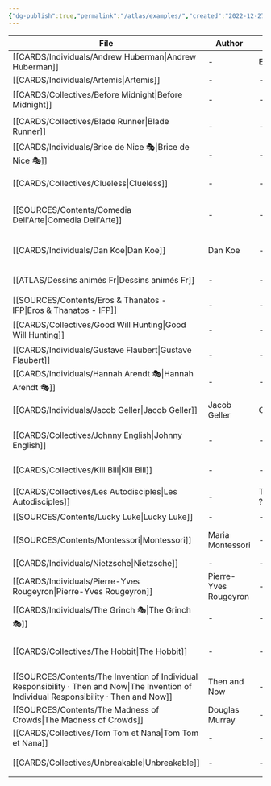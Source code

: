 ```yaml
---
{"dg-publish":true,"permalink":"/atlas/examples/","created":"2022-12-27T20:02:08.824+01:00","updated":"2023-01-14T00:50:26.476+01:00"}
---
```



| File                                                                                                                                         | Author                | Au_T       | Ch_T           | Theme                         | Cat           | Me_Cat              |
| -------------------------------------------------------------------------------------------------------------------------------------------- | --------------------- | ---------- | -------------- | ----------------------------- | ------------- | ------------------- |
| [[CARDS/Individuals/Andrew Huberman\|Andrew Huberman]]                                                                                    | \-                    | ENFP       | \-             | \-                            | \-            | \-                  |
| [[CARDS/Individuals/Artemis\|Artemis]]                                                                                                    | \-                    | \-         | \-             | \-                            | \-            | \-                  |
| [[CARDS/Collectives/Before Midnight\|Before Midnight]]                                                                                    | \-                    | \-         | \-             | \-                            | fiction       | watch 🎞️           |
| [[CARDS/Collectives/Blade Runner\|Blade Runner]]                                                                                          | \-                    | \-         | ISTP           | \-                            | fiction       | watch 🎞️           |
| [[CARDS/Individuals/Brice de Nice 🎭\|Brice de Nice 🎭]]                                                                                  | \-                    | \-         | ESFP, ISFJ     | idle, fake, appearances       | fiction       | watch 🎞️           |
| [[CARDS/Collectives/Clueless\|Clueless]]                                                                                                  | \-                    | \-         | ESFP, Crusader | \-                            | irl           | watch 🎞️           |
| [[SOURCES/Contents/Comedia Dell'Arte\|Comedia Dell'Arte]]                                                                                 | \-                    | \-         | \-             | \-                            | fiction       | watch 🎞️ / read 🔠 |
| [[CARDS/Individuals/Dan Koe\|Dan Koe]]                                                                                                    | Dan Koe               | \-         | ENTP/INTJ      | dopamine, desire, change      | irl           | watch 🎞️           |
| [[ATLAS/Dessins animés Fr\|Dessins animés Fr]]                                                                                            | \-                    | \-         | \-             | \-                            | fiction       | watch 🎞️           |
| [[SOURCES/Contents/Eros & Thanatos - IFP\|Eros & Thanatos - IFP]]                                                                         | \-                    | \-         | \-             | \-                            | \-            | \-                  |
| [[CARDS/Collectives/Good Will Hunting\|Good Will Hunting]]                                                                                | \-                    | \-         | INFJ, INFP     | \-                            | fiction       | watch 🎞️           |
| [[CARDS/Individuals/Gustave Flaubert\|Gustave Flaubert]]                                                                                  | \-                    | \-         | INFP           | \-                            | irl           | read 🔠             |
| [[CARDS/Individuals/Hannah Arendt 🎭\|Hannah Arendt 🎭]]                                                                                  | \-                    | \-         | INTJ           | evil, genocide, Ti            | fiction       | watch 🎞️           |
| [[CARDS/Individuals/Jacob Geller\|Jacob Geller]]                                                                                          | Jacob Geller          | Crusader   | Crusader       | \-                            | irl           | watch 🎞️           |
| [[CARDS/Collectives/Johnny English\|Johnny English]]                                                                                      | \-                    | \-         | INTJ, ISFJ     | Vainglory, Desacration, Pride | fiction       | watch 🎞️           |
| [[CARDS/Collectives/Kill Bill\|Kill Bill]]                                                                                                | \-                    | \-         | INTJ, ENTP     | \-                            | fiction       | watch 🎞️           |
| [[CARDS/Collectives/Les Autodisciples\|Les Autodisciples]]                                                                                | \-                    | Templier ? | \-             | \-                            | fiction / irl | watch 🎞️           |
| [[SOURCES/Contents/Lucky Luke\|Lucky Luke]]                                                                                               | \-                    | \-         | \-             | \-                            | \-            | \-                  |
| [[SOURCES/Contents/Montessori\|Montessori]]                                                                                               | Maria Montessori      | \-         | \-             | education, parenting, mind    | irl           | read 🔠             |
| [[CARDS/Individuals/Nietzsche\|Nietzsche]]                                                                                                | \-                    | \-         | INTJ           | \-                            | \-            | \-                  |
| [[CARDS/Individuals/Pierre-Yves Rougeyron\|Pierre-Yves Rougeyron]]                                                                        | Pierre-Yves Rougeyron | \-         | \-             | \-                            | irl           | watch 🎞️           |
| [[CARDS/Individuals/The Grinch 🎭\|The Grinch 🎭]]                                                                                        | \-                    | \-         | \-             | \-                            | \-            | \-                  |
| [[CARDS/Collectives/The Hobbit\|The Hobbit]]                                                                                              | \-                    | \-         | ISTJ           | \-                            | fiction       | watch 🎞️ / read 🔠 |
| [[SOURCES/Contents/The Invention of Individual Responsibility · Then and Now\|The Invention of Individual Responsibility · Then and Now]] | Then and Now          | \-         | \-             | responsibility, politics      | irl           | watch 🎞️           |
| [[SOURCES/Contents/The Madness of Crowds\|The Madness of Crowds]]                                                                         | Douglas Murray        | \-         | \-             | \-                            | irl           | read 🔠             |
| [[CARDS/Collectives/Tom Tom et Nana\|Tom Tom et Nana]]                                                                                    | \-                    | \-         | \-             | \-                            | \-            | \-                  |
| [[CARDS/Collectives/Unbreakable\|Unbreakable]]                                                                                            | \-                    | \-         | ISXJ           | \-                            | fiction       | watch 🎞️           |


